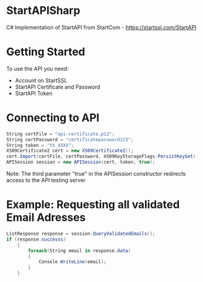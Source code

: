 # StartAPISharp
C# Implementation of StartAPI from StartCom - https://startssl.com/StartAPI

# Getting Started

To use the API you need:
* Account on StartSSL
* StartAPI Certificate and Password
* StartAPI Token

# Connecting to API

```c#
String certFile = "api-certificate.p12";
String certPassword = "certificatepassword123";
String token = "tk_XXXX";
X509Certificate2 cert = new X509Certificate2();
cert.Import(certFile, certPassword, X509KeyStorageFlags.PersistKeySet);
APISession session = new APISession(cert, token, true);
```

Note: The third parameter "true" in the APISession constructor redirects access to the API testing server

# Example: Requesting all validated Email Adresses

```c#
ListResponse response = session.QueryValidatedEmails();
if (response.successs)
    {
        foreach(String email in response.data)
        {
            Console.WriteLine(email);
        }
    }
```
